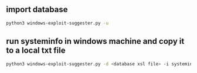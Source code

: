 <h2>import database</h2>

````bash
python3 windows-exploit-suggester.py -u
````
<h2>run systeminfo in windows machine and copy it to a local txt file</h2>

````bash
python3 windows-exploit-suggester.py -d <database xsl file> -i systeminfo.txt
````
